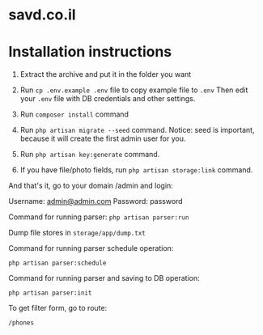 # savd.co.il

# Installation instructions

1. Extract the archive and put it in the folder you want

2. Run `cp .env.example .env` file to copy example file to `.env`
Then edit your `.env` file with DB credentials and other settings.

3. Run `composer install` command

4. Run `php artisan migrate --seed` command.
Notice: seed is important, because it will create the first admin user for you.

5. Run `php artisan key:generate` command.

6. If you have file/photo fields, run `php artisan storage:link` command.

And that's it, go to your domain /admin and login:

Username:	admin@admin.com
Password:	password

Command for running parser:
 `php artisan parser:run`
 
 Dump file stores in `storage/app/dump.txt`
 
 Command for running parser schedule operation:
 
`php artisan parser:schedule`

Command for running parser and saving to DB operation:

`php artisan parser:init`

To get filter form, go to route:

`/phones`
